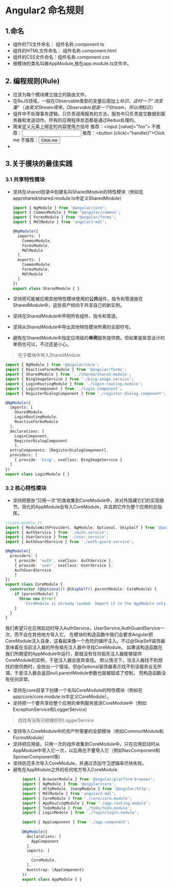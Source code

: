 # Angular2 命名规则

## 1.命名

* 组件的TS文件命名： 组件名称.component.ts
* 组件的HTML文件命名： 组件名称.component.html
* 组件的CSS文件命名：组件名称.component.css
* 根模块的类名叫做AppModule,放在app.module.ts文件中。

## 2. 编程规则(Rule)
* 应该为每个模块建立独立的路由文件。
* 在RxJS领域，一般在Observable类型的变量后面加上$标识，这时一个“流变量“（由英文Stream得来，Observable就是一个Stream，所以用$标识）
* 组件中不处理事务逻辑，只负责调用服务的方法。服务中只负责提交数据到服务器和发送动作。所有的应用程序状态都是通过Redux处理的。
* 用来定义元素上绑定的内容使用方括号
  推荐：<input \[value]="foo">
  不推荐：<input bind-value="foo">
  推荐：<button (click)="handle()">Click me</button>
  不推荐：<button on-click="handle()">Click me</button>
*

## 3.关于模块的最佳实践
### 3.1 共享特性模块
* 坚持在shared目录中创建名叫SharedModule的特性模块（例如在app/shared/shared.module.ts中定义SharedModule）  

    ```typescript
    import { NgModule } from '@angular/core';
    import { CommonModule } from '@angular/common';
    import { FormsModule } from '@angular/forms';
    import { MdlModule } from 'angular2-mdl';
    
    @NgModule({
      imports: [
        CommonModule,
        FormsModule,
        MdlModule
      ],
      exports: [
        CommonModule,
        FormsModule,
        MdlModule
      ]
    })
    export class SharedModule { }
    ```
* 坚持把可能被应用其他特性模块使用的**公共**组件，指令和管道放在SharedModule中，这些资产倾向于共享自己的新实例。
* 坚持在SharedModule中声明所有组件，指令和管道。
* 坚持从SharedModule中导出其他特性模块所需的全部符号。
* 避免在SharedModule中指定应用级的**单例**服务提供商。但如果是故意设计的单例也可以，不过还是小心。
> 在子模块中导入SharedModule  

```typescript
import { NgModule } from '@angular/core';
import { ReactiveFormsModule } from '@angular/forms';
import { SharedModule } from '../shared/shared.module';
import { BingImageService } from './bing-image.service';
import { LoginRoutingModule } from './login-routing.module';
import { LoginComponent } from './login.component';
import { RegisterDialogComponent } from './register-dialog.component';

@NgModule({
  imports: [
    SharedModule,
    LoginRoutingModule,
    ReactiveFormsModule
  ],
  declarations: [
    LoginComponent,
    RegisterDialogComponent
    ],
  entryComponents: [RegisterDialogComponent],
  providers: [
    { provide: 'bing', useClass: BingImageService }
  ]
})
export class LoginModule { }


```

### 3.2 核心特性模块
* 坚持把那些“只用一次”的类收集到CoreModule中，并对外隐藏它们的实现细节。简化的AppModule会导入CoreModule，并且把它作为整个应用的总指挥。
```typescript
//core.module.ts
import { ModuleWithProviders, NgModule, Optional, SkipSelf } from '@angular/core';
import { AuthService } from './auth.service';
import { UserService } from './user.service';
import { AuthGuardService } from './auth-guard.service';

@NgModule({
  providers: [
    { provide: 'auth', useClass: AuthService },
    { provide: 'user', useClass: UserService },
    AuthGuardService
    ]
})
export class CoreModule {
  constructor (@Optional() @SkipSelf() parentModule: CoreModule) {
    if (parentModule) {
      throw new Error(
        'CoreModule is already loaded. Import it in the AppModule only');
    }
  }
}
```
 我们希望只在应用启动时导入AuthService，UserService,AuthGuardService一次，而不会在其他地方导入它。
 在模块的构造函数中我们会要求Angular把CoreModule注入自身，这看起来像一个危险的循环注入。不过@SkipSelf装饰器意味着在当前注入器的所有祖先注入器中寻找CoreModule。
 如果该构造函数在我们所期望的AppModule中运行，那就没有任何祖先注入器能够提供CoreModule的实例，于是注入器会放弃查找。
 默认情况下，当注入器找不到想找的提供商时，会抛出一个错误。但@Optional装饰器表示找不到该服务业无所谓。于是注入器会返回null,parentModule参数也就被赋成了控制，
 而构造函数没有任何异常。
 
 
* 坚持在core目录下创建一个名叫CoreModule的特性模块（例如在app/core/core.module.ts中定义CoreModule）。
* 坚持把一个要共享给整个应用的单例服务放进CoreModule中（例如ExceptionService和LoggerService)
> 找找有没有已经做好的LoggerService
* 坚持导入CoreModule中的资产所需要的全部模块（例如CommonModule和FormsModule）
* 坚持把应用级，只用一次的组件收集到CoreModule中。只在应用启动时从AppModule中导入它一次，以后再也不要导入它（例如NavComponent和SpinnerComponent等)
* 坚持防范多次导入CoreModule，并通过添加守卫逻辑来尽快失败。
* 避免在AppModule之外的任何地方导入CoreModule.
    ```typescript
        import { BrowserModule } from '@angular/platform-browser';
        import { NgModule } from '@angular/core';
        import { HttpModule, JsonpModule } from '@angular/http';
        import { MdlModule } from 'angular2-mdl';
        import { CoreModule } from './core/core.module';
        import { AppRoutingModule } from './app-routing.module';
        import { TodoModule } from './todo/todo.module';
        import { LoginModule } from './login/login.module';
        
        import { AppComponent } from './app.component';
        
        @NgModule({
          declarations: [
            AppComponent
          ],
          imports: [
            ...,
            CoreModule,
          ],
          bootstrap: [AppComponent]
        })
        export class AppModule { }

    ```
